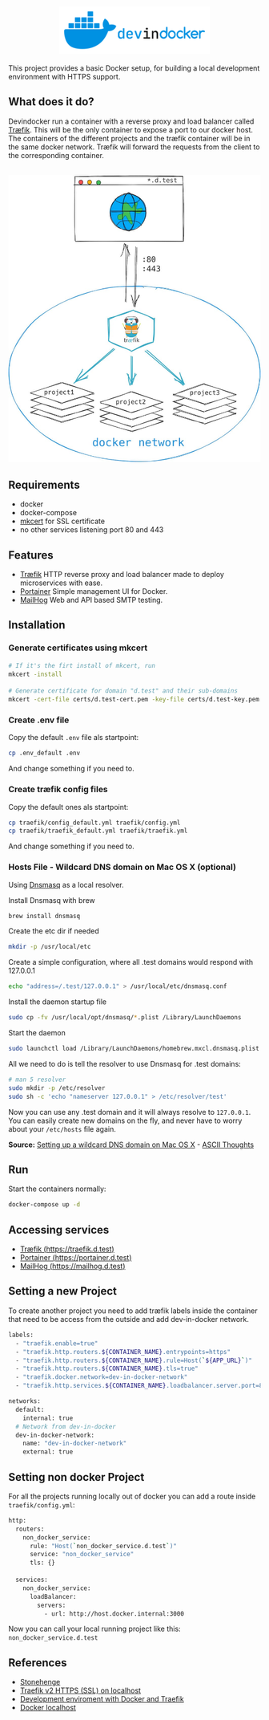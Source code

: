 <div align="center">
  <img alt="dev in docker" src="images/dev-in-docker-logo-wide.png" width="300px">
</div>
<br>
This project provides a basic Docker setup, for building a local development environment with HTTPS support.

## What does it do?
Devindocker run a container with a reverse proxy and load balancer called [Træfik](https://github.com/traefik/traefik). This will be the only container to expose a port to our docker host. The containers of the different projects and the træfik container will be in the same docker network. Træfik will forward the requests from the client to the corresponding container.
<br>
<br>
<div align="center">
	<img alt="dev in docker" src="images/mockup.jpg" width="600px">
</div>

##  Requirements
* docker
* docker-compose
* [mkcert](https://github.com/FiloSottile/mkcert) for SSL certificate
* no other services listening port 80 and 443

## Features
* [Træfik](https://traefik.io) HTTP reverse proxy and load balancer made to deploy microservices with ease.
* [Portainer](https://portainer.io/) Simple management UI for Docker.
* [MailHog](https://github.com/mailhog/MailHog) Web and API based SMTP testing.

## Installation
### Generate certificates using mkcert
```bash
# If it's the firt install of mkcert, run
mkcert -install

# Generate certificate for domain "d.test" and their sub-domains
mkcert -cert-file certs/d.test-cert.pem -key-file certs/d.test-key.pem "d.test" "*.d.test"
```

### Create .env file
Copy the default `.env` file als startpoint:

```bash
cp .env_default .env
```
And change something if you need to.

### Create træfik config files
Copy the default ones als startpoint:

```bash
cp traefik/config_default.yml traefik/config.yml
cp traefik/traefik_default.yml traefik/traefik.yml
```
And change something if you need to.

### Hosts File - Wildcard DNS domain on Mac OS X (optional)
Using [Dnsmasq](http://www.thekelleys.org.uk/dnsmasq/doc.html) as a local resolver.

Install Dnsmasq with brew

```bash
brew install dnsmasq
```

Create the etc dir if needed

```bash
mkdir -p /usr/local/etc
```

Create a simple configuration, where all .test domains would respond with 127.0.0.1

```bash
echo "address=/.test/127.0.0.1" > /usr/local/etc/dnsmasq.conf
```

Install the daemon startup file

```bash
sudo cp -fv /usr/local/opt/dnsmasq/*.plist /Library/LaunchDaemons
```

Start the daemon

```bash
sudo launchctl load /Library/LaunchDaemons/homebrew.mxcl.dnsmasq.plist
```

All we need to do is tell the resolver to use Dnsmasq for .test domains:

```bash
# man 5 resolver
sudo mkdir -p /etc/resolver
sudo sh -c 'echo "nameserver 127.0.0.1" > /etc/resolver/test'
```

Now you can use any .test domain and it will always resolve to `127.0.0.1`.<br/>
You can easily create new domains on the fly, and never have to worry about your `/etc/hosts` file again.

**Source:** [Setting up a wildcard DNS domain on Mac OS X](http://asciithoughts.com/posts/2014/02/23/setting-up-a-wildcard-dns-domain-on-mac-os-x/) - [ASCII Thoughts](http://asciithoughts.com)

## Run
Start the containers normally:

```bash
docker-compose up -d
```

## Accessing services
* [Træfik (https://traefik.d.test)](https://traefik.d.test)
* [Portainer (https://portainer.d.test)](https://portainer.d.test)
* [MailHog (https://mailhog.d.test)](https://mailhog.d.test)

## Setting a new Project
To create another project you need to add træfik labels inside the container that need to be access from the outside and add dev-in-docker network.

```bash
labels:
  - "traefik.enable=true"
  - "traefik.http.routers.${CONTAINER_NAME}.entrypoints=https"
  - "traefik.http.routers.${CONTAINER_NAME}.rule=Host(`${APP_URL}`)"
  - "traefik.http.routers.${CONTAINER_NAME}.tls=true"
  - "traefik.docker.network=dev-in-docker-network"
  - "traefik.http.services.${CONTAINER_NAME}.loadbalancer.server.port=80"
```

```bash
networks:
  default:
    internal: true
  # Network from dev-in-docker
  dev-in-docker-network:
    name: "dev-in-docker-network"
    external: true
```

## Setting non docker Project
For all the projects running locally out of docker you can add a route inside `traefik/config.yml`:

```bash
http:
  routers:
    non_docker_service:
      rule: "Host(`non_docker_service.d.test`)"
      service: "non_docker_service"
      tls: {}

  services:
    non_docker_service:
      loadBalancer:
        servers:
          - url: http://host.docker.internal:3000
```

Now you can call your local running project like this: `non_docker_service.d.test`

## References
* [Stonehenge](https://github.com/druidfi/stonehenge)
* [Traefik v2 HTTPS (SSL) on localhost](https://github.com/Heziode/traefik-v2-https-ssl-localhost)
* [Development enviroment with Docker and Traefik](https://dev.to/flemssound/development-enviroment-with-docker-and-traefik-1lg6)
* [Docker localhost](https://github.com/elalemanyo/docker-localhost)